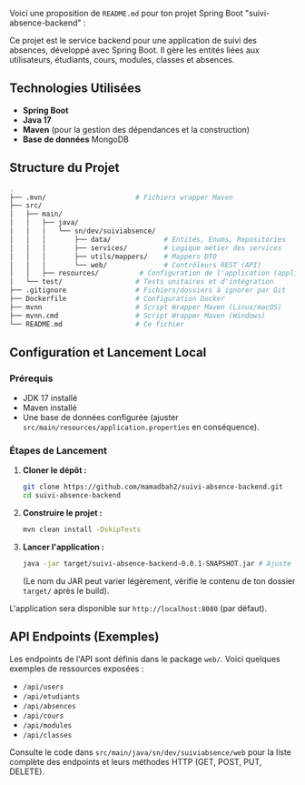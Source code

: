Voici une proposition de `README.md` pour ton projet Spring Boot "suivi-absence-backend" :


Ce projet est le service backend pour une application de suivi des absences, développé avec Spring Boot. Il gère les entités liées aux utilisateurs, étudiants, cours, modules, classes et absences.

## Technologies Utilisées

* **Spring Boot**
* **Java 17**
* **Maven** (pour la gestion des dépendances et la construction)
* **Base de données** MongoDB

## Structure du Projet

```bash
.
├── .mvn/                      # Fichiers wrapper Maven
├── src/
│   ├── main/
│   │   ├── java/
│   │   │   └── sn/dev/suiviabsence/
│   │   │       ├── data/             # Entités, Enums, Repositories
│   │   │       ├── services/         # Logique métier des services
│   │   │       ├── utils/mappers/    # Mappers DTO
│   │   │       └── web/              # Contrôleurs REST (API)
│   │   ├── resources/          # Configuration de l'application (application.properties/yml)
│   └── test/                  # Tests unitaires et d'intégration
├── .gitignore                 # Fichiers/dossiers à ignorer par Git
├── Dockerfile                 # Configuration Docker
├── mvnn                       # Script Wrapper Maven (Linux/macOS)
├── mvnn.cmd                   # Script Wrapper Maven (Windows)
└── README.md                  # Ce fichier
```

## Configuration et Lancement Local

### Prérequis

* JDK 17 installé
* Maven installé
* Une base de données configurée (ajuster `src/main/resources/application.properties` en conséquence).

### Étapes de Lancement

1.  **Cloner le dépôt :**
    ```bash
    git clone https://github.com/mamadbah2/suivi-absence-backend.git
    cd suivi-absence-backend
    ```
2.  **Construire le projet :**
    ```bash
    mvn clean install -DskipTests
    ```
3.  **Lancer l'application :**
    ```bash
    java -jar target/suivi-absence-backend-0.0.1-SNAPSHOT.jar # Ajuste le nom du JAR si différent
    ```
    (Le nom du JAR peut varier légèrement, vérifie le contenu de ton dossier `target/` après le build).

L'application sera disponible sur `http://localhost:8080` (par défaut).

## API Endpoints (Exemples)

Les endpoints de l'API sont définis dans le package `web/`.
Voici quelques exemples de ressources exposées :

* `/api/users`
* `/api/etudiants`
* `/api/absences`
* `/api/cours`
* `/api/modules`
* `/api/classes`

Consulte le code dans `src/main/java/sn/dev/suiviabsence/web` pour la liste complète des endpoints et leurs méthodes HTTP (GET, POST, PUT, DELETE).
